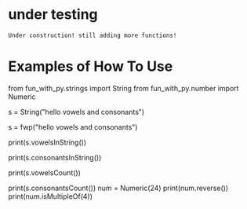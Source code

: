 # under testing
	Under construction! still adding more functions!
# Examples of How To Use 

from fun_with_py.strings import String
from fun_with_py.number import Numeric

s = String("hello vowels and consonants")


s = fwp("hello vowels and consonants")

print(s.vowelsInString())

print(s.consonantsInString())

print(s.vowelsCount())

print(s.consonantsCount())
num = Numeric(24)
print(num.reverse())
print(num.isMultipleOf(4))
